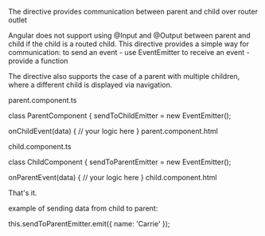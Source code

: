 The directive provides communication between parent and child over router outlet

Angular does not support using @Input and @Output between parent and child if the child is a routed child.
This directive provides a simple way for communication:
    to send an event - use EventEmitter
    to receive an event - provide a function

The directive also supports the case of a parent with multiple children, where a different child is displayed via navigation. 


parent.component.ts

class ParentComponent {
  sendToChildEmitter = new EventEmitter();

  onChildEvent(data) {
    // your logic here
  }
parent.component.html

<div [ngRouterOutletComm]="{ type: 'parent', sender: sendToChildEmitter, receiver: onChildEvent }">


child.component.ts

class ChildComponent {
  sendToParentEmitter = new EventEmitter();

  onParentEvent(data) {
    // your logic here
  }
child.component.html

  <div [ngRouterOutletComm]="{ type: 'child', sender: sendToParentEmitter, receiver: onParentEvent }">

That's it.

example of sending data from child to parent:

this.sendToParentEmitter.emit({ name: 'Carrie' });
